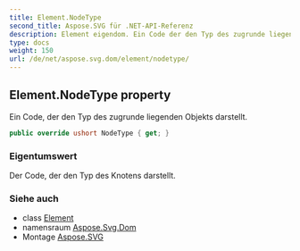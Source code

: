 ```yaml
---
title: Element.NodeType
second_title: Aspose.SVG für .NET-API-Referenz
description: Element eigendom. Ein Code der den Typ des zugrunde liegenden Objekts darstellt.
type: docs
weight: 150
url: /de/net/aspose.svg.dom/element/nodetype/
---
```

## Element.NodeType property

Ein Code, der den Typ des zugrunde liegenden Objekts darstellt.

```csharp
public override ushort NodeType { get; }
```

### Eigentumswert

Der Code, der den Typ des Knotens darstellt.

### Siehe auch

* class [Element](../)
* namensraum [Aspose.Svg.Dom](../../element/)
* Montage [Aspose.SVG](../../../)


